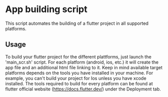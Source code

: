 # App building script
This script automates the building of a flutter project in all supported platforms. 
## Usage
To build your flutter project for the different plattforms, just launch the 'main_scr.sh' script. For each platform (android, ios, etc.) it will create the app file and an additional html file linking to it. 
Keep in mind available target platforms depends on the tools you have installed in your machine. For example, you can't build your project for Ios unless you have xcode installed. The tools required to build for every platform can be found at flutter official website (https://docs.flutter.dev/) under the Deployment tab. 

